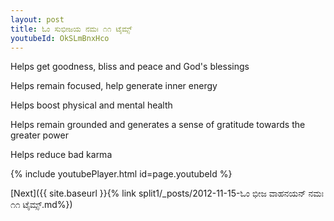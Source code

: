 ```yaml
---
layout: post
title: ಓಂ ಸುಭೀಜಯ ನಮಃ ೧೧ ಟೈಮ್ಸ್
youtubeId: OkSLmBnxHco
---
```

 
 
Helps get goodness, bliss and peace and God's blessings
 
Helps remain focused, help generate inner energy 
 
Helps boost physical and mental health 
 
Helps remain grounded and generates a sense of gratitude towards the greater power 
 
Helps reduce bad karma
 
 
 
 


{% include youtubePlayer.html id=page.youtubeId %}
 
[Next]({{ site.baseurl }}{% link  split1/_posts/2012-11-15-ಓಂ ಭೀಜ ವಾಹನಯನ್ ನಮಃ ೧೧ ಟೈಮ್ಸ್.md%})
 
